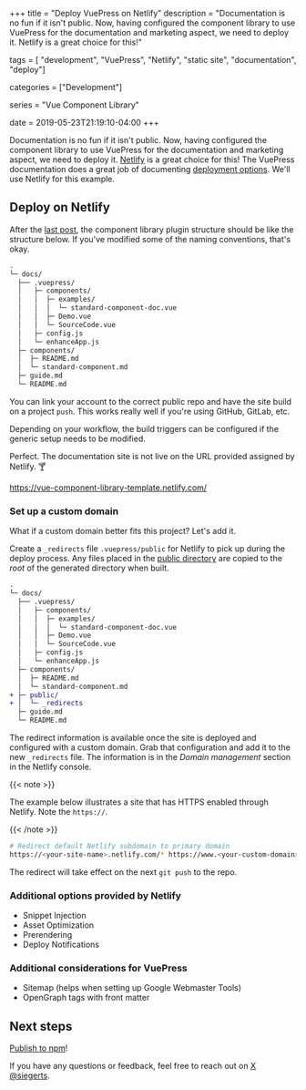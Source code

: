 +++
title = "Deploy VuePress on Netlify"
description = "Documentation is no fun if it isn't public. Now, having configured the component library to use VuePress for the documentation and marketing aspect, we need to deploy it. Netlify is a great choice for this!"

tags = [
  "development", 
  "VuePress", 
  "Netlify",
  "static site",
  "documentation", 
  "deploy"]

categories = ["Development"]

series = "Vue Component Library"


date = 2019-05-23T21:19:10-04:00
+++

Documentation is no fun if it isn't public. Now, having configured the component library to use VuePress for the documentation and marketing aspect, we need to deploy it. [Netlify](https://www.netlify.com/) is a great choice for this! The VuePress documentation does a great job of documenting [deployment options](https://v1.vuepress.vuejs.org/guide/deploy.html#netlify). We'll use Netlify for this example.

## Deploy on Netlify

After the [last post](/post/creating-vue-component-library-documentation/), the component library plugin structure should be like the structure below. If you've modified some of the naming conventions, that's okay.

```diff
.
└─ docs/
  ├── .vuepress/
  │   ├─ components/
  │   │  ├─ examples/
  │   │  │  └─ standard-component-doc.vue
  │   │  ├─ Demo.vue
  │   │  └─ SourceCode.vue
  │   ├─ config.js
  │   └─ enhanceApp.js
  ├─ components/
  │  ├─ README.md
  │  └─ standard-component.md
  ├─ guide.md
  └─ README.md
```

You can link your account to the correct public repo and have the site build on a project `push`. This works really well if you're using GitHub, GitLab, etc.

Depending on your workflow, the build triggers can be configured if the generic setup needs to be modified.

Perfect. The documentation site is not live on the URL provided assigned by Netlify. :cocktail:

<div class="w-100 tc pv3 ba b--moon-gray">

<a href="https://vue-component-library-template.netlify.com/" target="_blank">https://vue-component-library-template.netlify.com/</a>

</div>

### Set up a custom domain

What if a custom domain better fits this project? Let's add it.

Create a `_redirects` file `.vuepress/public` for Netlify to pick up during the deploy process. Any files placed in the [public directory](https://v1.vuepress.vuejs.org/guide/assets.html#public-files) are copied to the _root_ of the generated directory when built.

```diff
.
└─ docs/
  ├── .vuepress/
  │   ├─ components/
  │   │  ├─ examples/
  │   │  │  └─ standard-component-doc.vue
  │   │  ├─ Demo.vue
  │   │  └─ SourceCode.vue
  │   ├─ config.js
  │   └─ enhanceApp.js
  ├─ components/
  │  ├─ README.md
  │  └─ standard-component.md
+ ├─ public/
+ │  └─ _redirects
  ├─ guide.md
  └─ README.md
```

The redirect information is available once the site is deployed and configured with a custom domain. Grab that configuration and add it to the new `_redirects` file. The information is in the _Domain management_ section in the Netlify console.

{{< note >}}

The example below illustrates a site that has HTTPS enabled through Netlify. Note the `https://`.

{{< /note >}}

```sh
# Redirect default Netlify subdomain to primary domain
https://<your-site-name>.netlify.com/* https://www.<your-custom-domain>/:splat 301!
```

The redirect will take effect on the next `git push` to the repo.

### Additional options provided by Netlify

- Snippet Injection
- Asset Optimization
- Prerendering
- Deploy Notifications

### Additional considerations for VuePress

- Sitemap (helps when setting up Google Webmaster Tools)
- OpenGraph tags with front matter

## Next steps

[Publish to npm](/post/creating-vue-component-library-npm/)!


If you have any questions or feedback, feel free to reach out on [X @siegerts](https://x.com/siegerts).